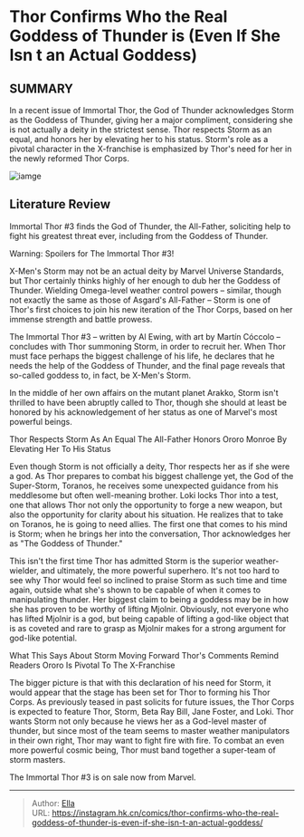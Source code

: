 # Thor Confirms Who the Real Goddess of Thunder is (Even If She Isn t an Actual Goddess)


## SUMMARY 



  In a recent issue of Immortal Thor, the God of Thunder acknowledges Storm as the Goddess of Thunder, giving her a major compliment, considering she is not actually a deity in the strictest sense.   Thor respects Storm as an equal, and honors her by elevating her to his status.   Storm&#39;s role as a pivotal character in the X-franchise is emphasized by Thor&#39;s need for her in the newly reformed Thor Corps.  

![iamge](https://static1.srcdn.com/wordpress/wp-content/uploads/2021/11/Thor-wielding-Stormbreaker-in-battle.jpg)

## Literature Review

Immortal Thor #3 finds the God of Thunder, the All-Father, soliciting help to fight his greatest threat ever, including from the Goddess of Thunder.




Warning: Spoilers for The Immortal Thor #3!




X-Men&#39;s Storm may not be an actual deity by Marvel Universe Standards, but Thor certainly thinks highly of her enough to dub her the Goddess of Thunder. Wielding Omega-level weather control powers – similar, though not exactly the same as those of Asgard&#39;s All-Father – Storm is one of Thor&#39;s first choices to join his new iteration of the Thor Corps, based on her immense strength and battle prowess.

The Immortal Thor #3 – written by Al Ewing, with art by Martín Cóccolo – concludes with Thor summoning Storm, in order to recruit her. When Thor must face perhaps the biggest challenge of his life, he declares that he needs the help of the Goddess of Thunder, and the final page reveals that so-called goddess to, in fact, be X-Men&#39;s Storm.

          




In the middle of her own affairs on the mutant planet Arakko, Storm isn&#39;t thrilled to have been abruptly called to Thor, though she should at least be honored by his acknowledgement of her status as one of Marvel&#39;s most powerful beings.


 Thor Respects Storm As An Equal 
The All-Father Honors Ororo Monroe By Elevating Her To His Status
          

Even though Storm is not officially a deity, Thor respects her as if she were a god. As Thor prepares to combat his biggest challenge yet, the God of the Super-Storm, Toranos, he receives some unexpected guidance from his meddlesome but often well-meaning brother. Loki locks Thor into a test, one that allows Thor not only the opportunity to forge a new weapon, but also the opportunity for clarity about his situation. He realizes that to take on Toranos, he is going to need allies. The first one that comes to his mind is Storm; when he brings her into the conversation, Thor acknowledges her as &#34;The Goddess of Thunder.&#34;




This isn&#39;t the first time Thor has admitted Storm is the superior weather-wielder, and ultimately, the more powerful superhero. It&#39;s not too hard to see why Thor would feel so inclined to praise Storm as such time and time again, outside what she&#39;s shown to be capable of when it comes to manipulating thunder. Her biggest claim to being a goddess may be in how she has proven to be worthy of lifting Mjolnir. Obviously, not everyone who has lifted Mjolnir is a god, but being capable of lifting a god-like object that is as coveted and rare to grasp as Mjolnir makes for a strong argument for god-like potential.



 What This Says About Storm Moving Forward 
Thor&#39;s Comments Remind Readers Ororo Is Pivotal To The X-Franchise
          

The bigger picture is that with this declaration of his need for Storm, it would appear that the stage has been set for Thor to forming his Thor Corps. As previously teased in past solicits for future issues, the Thor Corps is expected to feature Thor, Storm, Beta Ray Bill, Jane Foster, and Loki. Thor wants Storm not only because he views her as a God-level master of thunder, but since most of the team seems to master weather manipulators in their own right, Thor may want to fight fire with fire. To combat an even more powerful cosmic being, Thor must band together a super-team of storm masters.




The Immortal Thor #3 is on sale now from Marvel.



---

> Author: [Ella](https://instagram.hk.cn/)  
> URL: https://instagram.hk.cn/comics/thor-confirms-who-the-real-goddess-of-thunder-is-even-if-she-isn-t-an-actual-goddess/  

